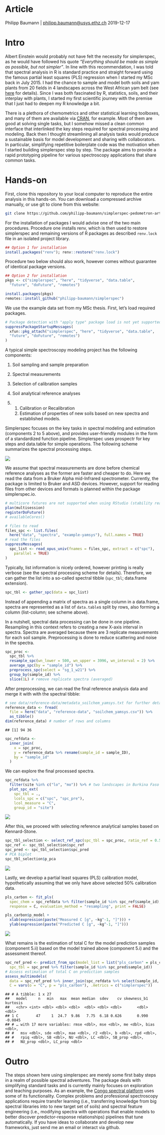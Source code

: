 Article
================
Philipp Baumann | <philipp.baumann@usys.ethz.ch>
2019-12-17

# Intro

Albert Einstein would probably not have felt the necessity for
simplerspec, as he would have followed his quote *“Everything should be
made as simple as possible, but not simpler”*. In line with this
recommendation, I was told that spectral analysis in R is standard
practice and straight forward using the famous partial least squares
(PLS) regression when I started my MSc back in July 2015. I had the
chance to sample and model both soils and yam plants from 20 fields in 4
landscapes across the West African yam belt (see
[here](http://yamsys.org) for details). Since I was both fascinated by
R, statistics, soils, and their interplay with plants, I started my
first scientific journey with the premise that I just had to deepen my R
knowledge a bit.

There is a plethora of chemometrics and other statistical learning
toolboxes, and many of them are available via
[CRAN](https://cran.r-project.org/), for example. Most of them are good
at solving single tasks, but I somehow missed a clean common interface
that interlinked the key steps required for spectral processing and
modeling. Back then I thought streamlining all analysis tasks would
produce a sustainable basis for model development and sharing with
collaborators. In particular, simplifying repetitive boilerplate code
was the motivation when I started building simplerspec step by step. The
package aims to provide a rapid prototyping pipeline for various
spectroscopy applications that share common tasks.

# Hands-on

First, clone this repository to your local computer to reproduce the
entire analysis in this hands-on. You can download a compressed archive
manually, or use git to clone from this
website:

``` bash
git clone https://github.com/philipp-baumann/simplerspec-pedometron-article.git
```

For the installation of packages I would advise one of the two main
procedures. Procedure one installs renv, which is then used to restore
simplerspec and remaining versions of R packages as described
`renv.lock` file in an isolated project library.

``` r
## Option 1 for installation
install.packages("renv"); renv::restore("renv.lock")
```

Procedure two below should also work, however comes without guarantee of
identical package versions.

``` r
## Option 2 for installation
pkgs <- c("simplerspec", "here", "tidyverse", "data.table",
  "future", "doFuture", "remotes")
```

``` r
install.packages(pkgs)
remotes::install_github("philipp-baumann/simplerspec")
```

We use the example data set from my MSc thesis. First, let’s load
required
packages.

``` r
# Package detection with "apply type" package load is not yet supported in renv
suppressPackageStartupMessages(
  xfun::pkg_attach("simplerspec", "here", "tidyverse", "data.table",
  "future", "doFuture", "remotes")
)
```

A typical simple spectroscopy modeling project has the following
components:

1.  Soil sampling and sample preparation

2.  Spectral measurements

3.  Selection of calibration samples

4.  Soil analytical reference analyses

5.  1.  Calibration or Recalibration
    2.  Estimation of properties of new soils based on new spectra and
        established models.

Simplerspec focuses on the key tasks in spectral modeling and estimation
(components 2 to 5 above), and provides user-friendly modules in the
form of a standardized function pipeline. Simplerspec uses prospectr for
key steps and data.table for simple operations. The following scheme
summarizes the spectral processing steps.

![](img/simplerspec-read-proc-tibble.png)<!-- -->

We assume that spectral measurements are done before chemical reference
analyses as the former are faster and cheaper to do. Here we read the
data from a Bruker Alpha mid-Infrared spectrometer. Currently, the
package is limited to Bruker and ASD devices. However, support for
reading files from other devices and formats is planned within the
package
simplerspec.io.

``` r
# multicore futures are not supported when using RStudio (stability reasons)
plan(multisession)
registerDoFuture()
# availableCores()

# files to read
files_spc <- list.files(
  here("data", "spectra", "example-yamsys"), full.names = TRUE)
# read the files
suppressMessages(
  spc_list <- read_opus_univ(fnames = files_spc, extract = c("spc"),
    parallel = TRUE)
)
```

Typically, list information is nicely ordered, however printing is
really verbose (see the spectral processing scheme for details).
Therefore, we can gather the list into a so-called spectral tibble
(`spc_tbl`; data.frame extension).

``` r
spc_tbl <- gather_spc(data = spc_list)
```

Instead of appending a matrix of spectra as a single column in a
data.frame, spectra are represented as a list of `data.table`s split by
rows, also forming a column (list-column; see scheme above).

In a nutshell, spectral data processing can be done in one pipeline.
Resampling in this context refers to creating a new X-axis interval in
spectra. Spectra are averaged because there are 3 replicate measurements
for each soil sample. Preprocessing is done to reduce scattering and
noise in the spectra.

``` r
spc_proc <- 
  spc_tbl %>%
  resample_spc(wn_lower = 500, wn_upper = 3996, wn_interval = 2) %>%
  average_spc(by = "sample_id") %>%
  preprocess_spc(select = "sg_1_w21") %>%
  group_by(sample_id) %>%
  slice(1L) # remove replicate spectra (averaged)
```

After preprocessing, we can read the final reference analysis data and
merge it with with the spectral
tibble:

``` r
# see data/reference-data/metadata_soilchem_yamsys.txt for further details
reference_data <- fread(
  file = here("data", "reference-data", "soilchem_yamsys.csv")) %>%
  as_tibble()
dim(reference_data) # number of rows and columns
```

    ## [1] 94 36

``` r
spc_refdata <- 
  inner_join(
    x = spc_proc,
    y = reference_data %>% rename(sample_id = sample_ID),
    by = "sample_id"
  )
```

We can explore the final processed spectra.

``` r
spc_refdata %>%
  filter(site %in% c("lo", "mo")) %>% # two landscapes in Burkina Faso
  plot_spc_ext(
    spc_tbl = .,
    lcols_spc = c("spc", "spc_pre"),
    lcol_measure = "C",
    group_id = "site")
```

![](README_files/figure-gfm/spc-refdata-plot-1.png)<!-- -->

After this, we proceed with selecting reference analytical samples based
on Kennard-Stone.

``` r
spc_tbl_selection <- select_ref_spc(spc_tbl = spc_proc, ratio_ref = 0.5)
spc_ref <- spc_tbl_selection$spc_ref
spc_pred <- spc_tbl_selection$spc_pred
# PCA biplot
spc_tbl_selection$p_pca
```

![](README_files/figure-gfm/unnamed-chunk-11-1.png)<!-- -->

Lastly, we develop a partial least squares (PLS) calibration model,
hypothetically assuming that we only have above selected 50% calibration
data.

``` r
pls_carbon <- fit_pls(
  spec_chem = spc_refdata %>% filter(sample_id %in% spc_ref$sample_id), 
  response = C, evaluation_method = "resampling", print = FALSE)
```

``` r
pls_carbon$p_model +
  xlab(expression(paste("Measured C [g", ~kg^-1, "]"))) +
  ylab(expression(paste("Predicted C [g", ~kg^-1, "]")))
```

![](README_files/figure-gfm/unnamed-chunk-13-1.png)<!-- -->

What remains is the estimation of total C for the model prediction
samples (component 5.ii) based on the model trained above (component
5.i) and the assessment
thereof.

``` r
spc_ref_pred <- predict_from_spc(model_list = list("pls_carbon" = pls_carbon),
  spc_tbl = spc_pred %>% filter(sample_id %in% spc_pred$sample_id))
# Assess estimation of total C on prediction samples
assess_multimodels(
  data = spc_ref_pred %>% inner_join(spc_refdata %>% select(sample_id, C)),
  C = vars(o = "C", p = "pls_carbon"), .metrics = c("simplerspec"))
```

    ## # A tibble: 1 x 27
    ##   model     n   min   max  mean median  sdev    cv skewness_b1 kurtosis
    ##   <chr> <int> <dbl> <dbl> <dbl>  <dbl> <dbl> <dbl>       <dbl>    <dbl>
    ## 1 C        47     1  24.7  9.86   7.75  6.18 0.626       0.990  -0.0845
    ## # … with 17 more variables: rmse <dbl>, mse <dbl>, me <dbl>, bias <dbl>,
    ## #   msv <dbl>, sde <dbl>, mae <dbl>, r2 <dbl>, b <dbl>, rpd <dbl>,
    ## #   rpiq <dbl>, SB <dbl>, NU <dbl>, LC <dbl>, SB_prop <dbl>,
    ## #   NU_prop <dbl>, LC_prop <dbl>

# Outro

The steps shown here using simplerspec are merely some first baby steps
in a realm of possible spectral adventures. The package deals with
simplifying standard tasks and is currently mainly focuses on
exploration and teaching purposes. As an example, the [Congo spectral
platform](https://sae-interactive-data.ethz.ch/simplerspec.drc/) uses
some of its functionality. Complex problems and professional
spectroscopy applications require transfer learning (i.e., transferring
knowledge from big spectral libraries into to new target set of soils)
and spectral feature engineering (i.e., modifying spectra with
operations that enable models to better discover predictor-response
relationships) pipelines that tune automatically. If you have ideas to
collaborate and develop new frameworks, just send me an email or
interact via github.
